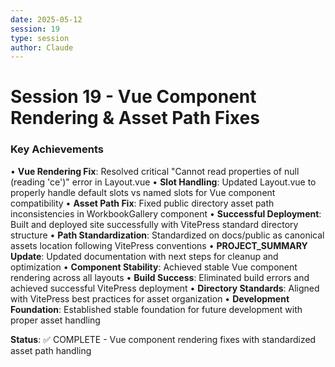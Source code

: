 ```yaml
---
date: 2025-05-12
session: 19
type: session
author: Claude
---
```


# Session 19 - Vue Component Rendering & Asset Path Fixes

### Key Achievements
• **Vue Rendering Fix**: Resolved critical "Cannot read properties of null (reading 'ce')" error in Layout.vue
• **Slot Handling**: Updated Layout.vue to properly handle default slots vs named slots for Vue component compatibility
• **Asset Path Fix**: Fixed public directory asset path inconsistencies in WorkbookGallery component
• **Successful Deployment**: Built and deployed site successfully with VitePress standard directory structure
• **Path Standardization**: Standardized on docs/public as canonical assets location following VitePress conventions
• **PROJECT_SUMMARY Update**: Updated documentation with next steps for cleanup and optimization
• **Component Stability**: Achieved stable Vue component rendering across all layouts
• **Build Success**: Eliminated build errors and achieved successful VitePress deployment
• **Directory Standards**: Aligned with VitePress best practices for asset organization
• **Development Foundation**: Established stable foundation for future development with proper asset handling

**Status**: ✅ COMPLETE - Vue component rendering fixes with standardized asset path handling
